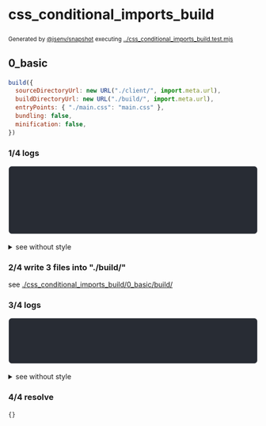# css_conditional_imports_build

<sub>
  Generated by <a href="https://github.com/jsenv/core/tree/main/packages/independent/snapshot">@jsenv/snapshot</a> executing <a href="../css_conditional_imports_build.test.mjs">../css_conditional_imports_build.test.mjs</a>
</sub>

## 0_basic

```js
build({
  sourceDirectoryUrl: new URL("./client/", import.meta.url),
  buildDirectoryUrl: new URL("./build/", import.meta.url),
  entryPoints: { "./main.css": "main.css" },
  bundling: false,
  minification: false,
})
```

### 1/4 logs

![img](css_conditional_imports_build/0_basic/log_group.svg)

<details>
  <summary>see without style</summary>

```console

build "./main.css"
⠋ generate source graph
✔ generate source graph (done in <X> second)
⠋ generate build graph
✔ generate build graph (done in <X> second)
⠋ write files in build directory

```

</details>


### 2/4 write 3 files into "./build/"

see [./css_conditional_imports_build/0_basic/build/](./css_conditional_imports_build/0_basic/build/)

### 3/4 logs

![img](css_conditional_imports_build/0_basic/log_group_1.svg)

<details>
  <summary>see without style</summary>

```console
✔ write files in build directory (done in <X> second)
--- build files ---  
- css  : 3 (165 B / 100 %)
- total: 3 (165 B / 100 %)
--------------------
```

</details>


### 4/4 resolve

```js
{}
```